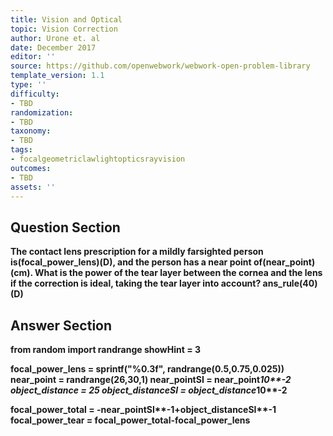 ```yaml
---
title: Vision and Optical
topic: Vision Correction
author: Urone et. al
date: December 2017
editor: ''
source: https://github.com/openwebwork/webwork-open-problem-library
template_version: 1.1
type: ''
difficulty:
- TBD
randomization:
- TBD
taxonomy:
- TBD
tags:
- focalgeometriclawlightopticsrayvision
outcomes:
- TBD
assets: ''
---
```


## Question Section 

<b>
The contact lens prescription for a mildly farsighted person is(focal_power_lens)(D), and the person has a near point of(near_point)(cm). What is the power of the tear layer between the cornea and the lens if the correction is ideal, taking the tear layer into account?
ans_rule(40)(D)



## Answer Section

from random import randrange
showHint = 3

focal_power_lens = sprintf("%0.3f", randrange(0.5,0.75,0.025))
near_point  = randrange(26,30,1)
near_pointSI = near_point*10**-2
object_distance = 25
object_distanceSI = object_distance*10**-2

focal_power_total = -near_pointSI**-1+object_distanceSI**-1
focal_power_tear = focal_power_total-focal_power_lens